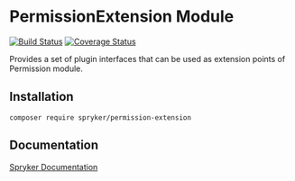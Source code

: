 # PermissionExtension Module
[![Build Status](https://travis-ci.org/spryker/permission-extension.svg)](https://travis-ci.org/spryker/permission-extension)
[![Coverage Status](https://coveralls.io/repos/github/spryker/permission-extension/badge.svg)](https://coveralls.io/github/spryker/permission-extension)

Provides a set of plugin interfaces that can be used as extension points of Permission module.

## Installation

```
composer require spryker/permission-extension
```

## Documentation

[Spryker Documentation](https://academy.spryker.com/developing_with_spryker/module_guide/modules.html)
